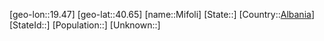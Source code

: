 ﻿---
location: [40.65,19.47]
type: City
tags:
- geo/City


SpocWebEntityId: 32473
isDeleted: false
confidential: public

---
[geo-lon::19.47]
[geo-lat::40.65]
[name::Mifoli]
[State::]
[Country::[Albania](geo/Continent/Europe/Albania.md)]
[StateId::]
[Population::]
[Unknown::]


